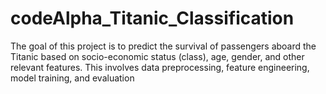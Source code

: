 # codeAlpha_Titanic_Classification
The goal of this project is to predict the survival of passengers aboard the Titanic based on socio-economic status (class), age, gender, and other relevant features. This involves data preprocessing, feature engineering, model training, and evaluation 
